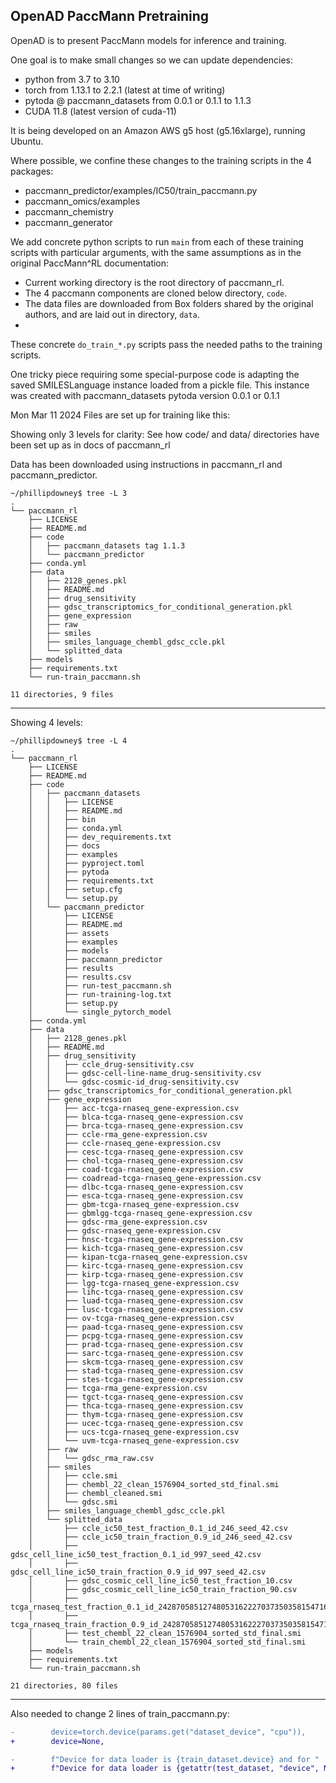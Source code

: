 OpenAD PaccMann Pretraining
---------------------------

OpenAD is to present PaccMann models for inference and training.

One goal is to make small changes so we can update dependencies:

* python from 3.7 to 3.10
* torch from 1.13.1 to 2.2.1 (latest at time of writing)
* pytoda @ paccmann_datasets from 0.0.1 or 0.1.1 to 1.1.3
* CUDA 11.8 (latest version of cuda-11)

It is being developed on an Amazon AWS g5 host (g5.16xlarge), running Ubuntu.

Where possible, we confine these changes to the training scripts in the 4 packages:

* paccmann_predictor/examples/IC50/train_paccmann.py
* paccmann_omics/examples
* paccmann_chemistry
* paccmann_generator

We add concrete python scripts to run `main` from each of these training scripts with particular
arguments, with the same assumptions as in the original PaccMann^RL documentation:

* Current working directory is the root directory of paccmann_rl.
* The 4 paccmann components are cloned below directory, `code`.
* The data files are downloaded from Box folders shared by the original authors, and are
laid out in directory, `data`.
*

These concrete `do_train_*.py` scripts pass the needed paths to the training scripts.

One tricky piece requiring some special-purpose code is adapting the saved
SMILESLanguage instance loaded from a pickle file. This instance was created with
paccmann_datasets pytoda version 0.0.1 or 0.1.1

Mon Mar 11 2024
Files are set up for training like this:

Showing only 3 levels for clarity:
See how code/ and data/ directories have been set up as in docs of paccmann_rl

Data has been downloaded using instructions in paccmann_rl and paccmann_predictor.

```tree
~/phillipdowney$ tree -L 3
.
└── paccmann_rl
    ├── LICENSE
    ├── README.md
    ├── code
    │   ├── paccmann_datasets tag 1.1.3
    │   └── paccmann_predictor 
    ├── conda.yml
    ├── data
    │   ├── 2128_genes.pkl
    │   ├── README.md
    │   ├── drug_sensitivity
    │   ├── gdsc_transcriptomics_for_conditional_generation.pkl
    │   ├── gene_expression
    │   ├── raw
    │   ├── smiles
    │   ├── smiles_language_chembl_gdsc_ccle.pkl
    │   └── splitted_data
    ├── models
    ├── requirements.txt
    └── run-train_paccmann.sh

11 directories, 9 files
```

---

Showing 4 levels:

```tree
~/phillipdowney$ tree -L 4
.
└── paccmann_rl
    ├── LICENSE
    ├── README.md
    ├── code
    │   ├── paccmann_datasets
    │   │   ├── LICENSE
    │   │   ├── README.md
    │   │   ├── bin
    │   │   ├── conda.yml
    │   │   ├── dev_requirements.txt
    │   │   ├── docs
    │   │   ├── examples
    │   │   ├── pyproject.toml
    │   │   ├── pytoda
    │   │   ├── requirements.txt
    │   │   ├── setup.cfg
    │   │   └── setup.py
    │   └── paccmann_predictor
    │       ├── LICENSE
    │       ├── README.md
    │       ├── assets
    │       ├── examples
    │       ├── models
    │       ├── paccmann_predictor
    │       ├── results
    │       ├── results.csv
    │       ├── run-test_paccmann.sh
    │       ├── run-training-log.txt
    │       ├── setup.py
    │       └── single_pytorch_model
    ├── conda.yml
    ├── data
    │   ├── 2128_genes.pkl
    │   ├── README.md
    │   ├── drug_sensitivity
    │   │   ├── ccle_drug-sensitivity.csv
    │   │   ├── gdsc-cell-line-name_drug-sensitivity.csv
    │   │   └── gdsc-cosmic-id_drug-sensitivity.csv
    │   ├── gdsc_transcriptomics_for_conditional_generation.pkl
    │   ├── gene_expression
    │   │   ├── acc-tcga-rnaseq_gene-expression.csv
    │   │   ├── blca-tcga-rnaseq_gene-expression.csv
    │   │   ├── brca-tcga-rnaseq_gene-expression.csv
    │   │   ├── ccle-rma_gene-expression.csv
    │   │   ├── ccle-rnaseq_gene-expression.csv
    │   │   ├── cesc-tcga-rnaseq_gene-expression.csv
    │   │   ├── chol-tcga-rnaseq_gene-expression.csv
    │   │   ├── coad-tcga-rnaseq_gene-expression.csv
    │   │   ├── coadread-tcga-rnaseq_gene-expression.csv
    │   │   ├── dlbc-tcga-rnaseq_gene-expression.csv
    │   │   ├── esca-tcga-rnaseq_gene-expression.csv
    │   │   ├── gbm-tcga-rnaseq_gene-expression.csv
    │   │   ├── gbmlgg-tcga-rnaseq_gene-expression.csv
    │   │   ├── gdsc-rma_gene-expression.csv
    │   │   ├── gdsc-rnaseq_gene-expression.csv
    │   │   ├── hnsc-tcga-rnaseq_gene-expression.csv
    │   │   ├── kich-tcga-rnaseq_gene-expression.csv
    │   │   ├── kipan-tcga-rnaseq_gene-expression.csv
    │   │   ├── kirc-tcga-rnaseq_gene-expression.csv
    │   │   ├── kirp-tcga-rnaseq_gene-expression.csv
    │   │   ├── lgg-tcga-rnaseq_gene-expression.csv
    │   │   ├── lihc-tcga-rnaseq_gene-expression.csv
    │   │   ├── luad-tcga-rnaseq_gene-expression.csv
    │   │   ├── lusc-tcga-rnaseq_gene-expression.csv
    │   │   ├── ov-tcga-rnaseq_gene-expression.csv
    │   │   ├── paad-tcga-rnaseq_gene-expression.csv
    │   │   ├── pcpg-tcga-rnaseq_gene-expression.csv
    │   │   ├── prad-tcga-rnaseq_gene-expression.csv
    │   │   ├── sarc-tcga-rnaseq_gene-expression.csv
    │   │   ├── skcm-tcga-rnaseq_gene-expression.csv
    │   │   ├── stad-tcga-rnaseq_gene-expression.csv
    │   │   ├── stes-tcga-rnaseq_gene-expression.csv
    │   │   ├── tcga-rma_gene-expression.csv
    │   │   ├── tgct-tcga-rnaseq_gene-expression.csv
    │   │   ├── thca-tcga-rnaseq_gene-expression.csv
    │   │   ├── thym-tcga-rnaseq_gene-expression.csv
    │   │   ├── ucec-tcga-rnaseq_gene-expression.csv
    │   │   ├── ucs-tcga-rnaseq_gene-expression.csv
    │   │   └── uvm-tcga-rnaseq_gene-expression.csv
    │   ├── raw
    │   │   └── gdsc_rma_raw.csv
    │   ├── smiles
    │   │   ├── ccle.smi
    │   │   ├── chembl_22_clean_1576904_sorted_std_final.smi
    │   │   ├── chembl_cleaned.smi
    │   │   └── gdsc.smi
    │   ├── smiles_language_chembl_gdsc_ccle.pkl
    │   └── splitted_data
    │       ├── ccle_ic50_test_fraction_0.1_id_246_seed_42.csv
    │       ├── ccle_ic50_train_fraction_0.9_id_246_seed_42.csv
    │       ├── gdsc_cell_line_ic50_test_fraction_0.1_id_997_seed_42.csv
    │       ├── gdsc_cell_line_ic50_train_fraction_0.9_id_997_seed_42.csv
    │       ├── gdsc_cosmic_cell_line_ic50_test_fraction_10.csv
    │       ├── gdsc_cosmic_cell_line_ic50_train_fraction_90.csv
    │       ├── tcga_rnaseq_test_fraction_0.1_id_242870585127480531622270373503581547167_seed_42.csv
    │       ├── tcga_rnaseq_train_fraction_0.9_id_242870585127480531622270373503581547167_seed_42.csv
    │       ├── test_chembl_22_clean_1576904_sorted_std_final.smi
    │       └── train_chembl_22_clean_1576904_sorted_std_final.smi
    ├── models
    ├── requirements.txt
    └── run-train_paccmann.sh

21 directories, 80 files
```

---

Also needed to change 2 lines of train_paccmann.py:

```diff
-        device=torch.device(params.get("dataset_device", "cpu")),
+        device=None,

-        f"Device for data loader is {train_dataset.device} and for "
+        f"Device for data loader is {getattr(test_dataset, "device", None)} and for
```
